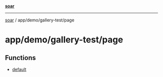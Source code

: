 [**soar**](../../../../README.md)

***

[soar](../../../../modules.md) / app/demo/gallery-test/page

# app/demo/gallery-test/page

## Functions

- [default](functions/default.md)
